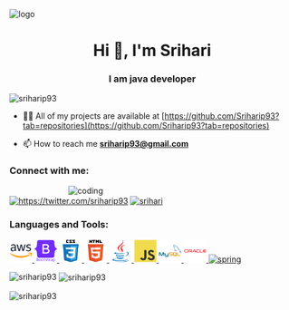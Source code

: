 ![logo](https://github.com/Sriharip93/Sriharip93/blob/main/Dark%20Red%20White%20Black%20Digital%20Nomad%20%20YouTube%20Banner.png
)

<h1 align="center">Hi 👋, I'm Srihari</h1>
<h3 align="center">I am java developer</h3>

<p align="left"> <img src="https://komarev.com/ghpvc/?username=sriharip93&label=Profile%20views&color=0e75b6&style=flat" alt="sriharip93" /> </p>


- 👨‍💻 All of my projects are available at [https://github.com/Sriharip93?tab=repositories](https://github.com/Sriharip93?tab=repositories)

- 📫 How to reach me **sriharip93@gmail.com**

<h3 align="left">Connect with me:</h3>

<img align="right" alt="coding" width="400" src="https://user-images.githubusercontent.com/55389276/140866485-8fb1c876-9a8f-4d6a-98dc-08c4981eaf70.gif">

<p align="left">
<a href="https://twitter.com/https://twitter.com/sriharip93" target="blank"><img align="center" src="https://raw.githubusercontent.com/rahuldkjain/github-profile-readme-generator/master/src/images/icons/Social/twitter.svg" alt="https://twitter.com/sriharip93" height="30" width="40" /></a>
<a href="https://linkedin.com/in/srihari" target="blank"><img align="center" src="https://raw.githubusercontent.com/rahuldkjain/github-profile-readme-generator/master/src/images/icons/Social/linked-in-alt.svg" alt="srihari" height="30" width="40" /></a>
</p>

<h3 align="left">Languages and Tools:</h3>
<p align="left"> <a href="https://aws.amazon.com" target="_blank" rel="noreferrer"> <img src="https://raw.githubusercontent.com/devicons/devicon/master/icons/amazonwebservices/amazonwebservices-original-wordmark.svg" alt="aws" width="40" height="40"/> </a> <a href="https://getbootstrap.com" target="_blank" rel="noreferrer"> <img src="https://raw.githubusercontent.com/devicons/devicon/master/icons/bootstrap/bootstrap-plain-wordmark.svg" alt="bootstrap" width="40" height="40"/> </a> <a href="https://www.w3schools.com/css/" target="_blank" rel="noreferrer"> <img src="https://raw.githubusercontent.com/devicons/devicon/master/icons/css3/css3-original-wordmark.svg" alt="css3" width="40" height="40"/> </a> <a href="https://www.w3.org/html/" target="_blank" rel="noreferrer"> <img src="https://raw.githubusercontent.com/devicons/devicon/master/icons/html5/html5-original-wordmark.svg" alt="html5" width="40" height="40"/> </a> <a href="https://www.java.com" target="_blank" rel="noreferrer"> <img src="https://raw.githubusercontent.com/devicons/devicon/master/icons/java/java-original.svg" alt="java" width="40" height="40"/> </a> <a href="https://developer.mozilla.org/en-US/docs/Web/JavaScript" target="_blank" rel="noreferrer"> <img src="https://raw.githubusercontent.com/devicons/devicon/master/icons/javascript/javascript-original.svg" alt="javascript" width="40" height="40"/> </a> <a href="https://www.mysql.com/" target="_blank" rel="noreferrer"> <img src="https://raw.githubusercontent.com/devicons/devicon/master/icons/mysql/mysql-original-wordmark.svg" alt="mysql" width="40" height="40"/> </a> <a href="https://www.oracle.com/" target="_blank" rel="noreferrer"> <img src="https://raw.githubusercontent.com/devicons/devicon/master/icons/oracle/oracle-original.svg" alt="oracle" width="40" height="40"/> </a> <a href="https://spring.io/" target="_blank" rel="noreferrer"> <img src="https://www.vectorlogo.zone/logos/springio/springio-icon.svg" alt="spring" width="40" height="40"/> </a> </p>

<p><img align="left" src="https://github-readme-stats.vercel.app/api/top-langs?username=sriharip93&show_icons=true&locale=en&layout=compact" alt="sriharip93" /></p>

<p>&nbsp;<img align="center" src="https://github-readme-stats.vercel.app/api?username=sriharip93&show_icons=true&locale=en" alt="sriharip93" /></p>

<p><img align="center" src="https://github-readme-streak-stats.herokuapp.com/?user=sriharip93&" alt="sriharip93" /></p>

